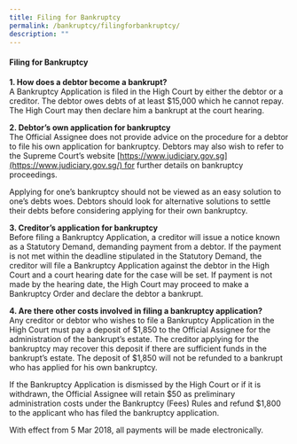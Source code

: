 ```yaml
---
title: Filing for Bankruptcy
permalink: /bankruptcy/filingforbankruptcy/
description: ""
---
```

#### **Filing for Bankruptcy**

**1\. How does a debtor become a bankrupt?**  
A Bankruptcy Application is filed in the High Court by either the debtor or a creditor. The debtor owes debts of at least $15,000 which he cannot repay. The High Court may then declare him a bankrupt at the court hearing.

**2\. Debtor’s own application for bankruptcy**  
The Official Assignee does not provide advice on the procedure for a debtor to file his own application for bankruptcy. Debtors may also wish to refer to the Supreme Court’s website [https://www.judiciary.gov.sg](https://www.judiciary.gov.sg/) for further details on bankruptcy proceedings.

Applying for one’s bankruptcy should not be viewed as an easy solution to one’s debts woes. Debtors should look for alternative solutions to settle their debts before considering applying for their own bankruptcy.

**3\. Creditor’s application for bankruptcy**  
Before filing a Bankruptcy Application, a creditor will issue a notice known as a Statutory Demand, demanding payment from a debtor. If the payment is not met within the deadline stipulated in the Statutory Demand, the creditor will file a Bankruptcy Application against the debtor in the High Court and a court hearing date for the case will be set. If payment is not made by the hearing date, the High Court may proceed to make a Bankruptcy Order and declare the debtor a bankrupt.

**4\. Are there other costs involved in filing a bankruptcy application?**  
Any creditor or debtor who wishes to file a Bankruptcy Application in the High Court must pay a deposit of $1,850 to the Official Assignee for the administration of the bankrupt’s estate. The creditor applying for the bankruptcy may recover this deposit if there are sufficient funds in the bankrupt’s estate. The deposit of $1,850 will not be refunded to a bankrupt who has applied for his own bankruptcy.

If the Bankruptcy Application is dismissed by the High Court or if it is withdrawn, the Official Assignee will retain $50 as preliminary administration costs under the Bankruptcy (Fees) Rules and refund $1,800 to the applicant who has filed the bankruptcy application.

With effect from 5 Mar 2018, all payments will be made electronically.